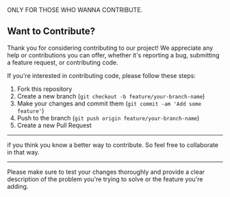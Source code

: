ONLY FOR THOSE WHO WANNA CONTRIBUTE.
## Want to Contribute?

Thank you for considering contributing to our project! We appreciate any help or
contributions you can offer, whether it's reporting a bug, submitting a feature
request, or contributing code.

If you're interested in contributing code, please follow these steps:

1. Fork this repository
2. Create a new branch (`git checkout -b feature/your-branch-name`)
3. Make your changes and commit them (`git commit -am 'Add some feature'`)
4. Push to the branch (`git push origin feature/your-branch-name`)
5. Create a new Pull Request
________________________________________________________________________________
if you think you know a better way to contribute. So feel free to collaborate in that way.
________________________________________________________________________________
Please make sure to test your changes thoroughly and provide a clear description
of the problem you're trying to solve or the feature you're adding.

